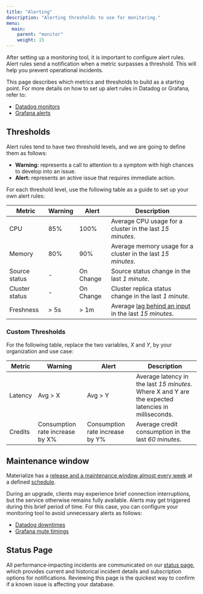 ```yaml
---
title: "Alerting"
description: "Alerting thresholds to use for monitoring."
menu:
  main:
    parent: "monitor"
    weight: 15
---
```


After setting up a monitoring tool, it is important to configure alert rules. Alert rules send a notification when a metric surpasses a threshold. This will help you prevent operational incidents.

This page describes which metrics and thresholds to build as a starting point. For more details on how to set up alert rules in Datadog or Grafana, refer to:

 * [Datadog monitors](https://docs.datadoghq.com/monitors/)
 * [Grafana alerts](https://grafana.com/docs/grafana/latest/alerting/fundamentals/)

## Thresholds

Alert rules tend to have two threshold levels, and we are going to define them as follows:
 * **Warning:** represents a call to attention to a symptom with high chances to develop into an issue.
 * **Alert:** represents an active issue that requires immediate action.

For each threshold level, use the following table as a guide to set up your own alert rules:

Metric | Warning | Alert | Description
-- | -- | -- | --
CPU | 85% | 100% | Average CPU usage for a cluster in the last *15 minutes*.
Memory | 80% | 90% | Average memory usage for a cluster in the last *15 minutes*.
Source status | - | On Change | Source status change in the last *1 minute*.
Cluster status | - | On Change | Cluster replica status change in the last *1 minute*.
Freshness | > 5s | > 1m | Average [lag behind an input](/sql/system-catalog/mz_internal/#mz_materialization_lag) in the last *15 minutes*.

### Custom Thresholds

For the following table, replace the two variables, _X_ and _Y_, by your organization and use case:

Metric | Warning | Alert | Description
-- | -- | -- | --
Latency | Avg > X | Avg > Y | Average latency in the last *15 minutes*. Where X and Y are the expected latencies in milliseconds.
Credits | Consumption rate increase by X% | Consumption rate increase by Y% | Average credit consumption in the last *60 minutes*.

## Maintenance window

Materialize has a [release and a maintenance window almost every week](/releases/) at a defined [schedule](/releases/#schedule).

During an upgrade, clients may experience brief connection interruptions, but the service otherwise remains fully available. Alerts may get triggered during this brief period of time. For this case, you can configure your monitoring tool to avoid unnecessary alerts as follows:

* [Datadog downtimes](https://docs.datadoghq.com/monitors/downtimes/)
* [Grafana mute timings](https://grafana.com/docs/grafana/latest/alerting/manage-notifications/mute-timings/)

## Status Page

All performance‑impacting incidents are communicated on our [status page](https://status.materialize.com/), which provides current and historical incident details and subscription options for notifications. Reviewing this page is the quickest way to confirm if a known issue is affecting your database.
